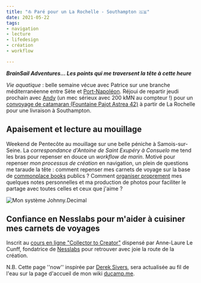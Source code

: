 ```yaml
---
title: "⛵️ Paré pour un La Rochelle - Southampton 🇬🇧" 
date: 2021-05-22
tags:
- navigation
- lecture
- lifedesign
- création 
- workflow

---
```

**_BrainSail Adventures... Les points qui me traversent la tête à cette heure_**

*Vie aquatique* : belle semaine vécue avec Patrice sur une branche méditerranéenne entre Sète et [Port-Napoléon](https://www.port-adhoc.com/port-napoleon/). Réjoui de repartir jeudi prochain avec [Andy](https://www.relianceyachtmanagement.com/andy-mallion/) (un mec sérieux avec 200 kMN au compteur !) pour un [convoyage de catamaran (Fountaine Pajot Astrea 42)](https://www.bourse-aux-equipiers.com/annonce-33501.html) à partir de La Rochelle pour une livraison à Southampton. 

## Apaisement et lecture au mouillage

Weekend de Pentecôte au mouillage sur une belle péniche à Samois-sur-Seine. La *correspondance d'Antoine de Saint Exupéry à Consuelo* me tend les bras pour repenser en douce un *workflow de marin*. Motivé pour repenser *mon processus de création* en navigation, un plein de questions me taraude la tête : comment repenser mes carnets de voyage sur la base de [commonplace books](https://ducamp.me/Commonplace_book) publics ? Comment [organiser proprement](https://ducamp.me/Johnny.Decimal) mes quelques notes personnelles et ma production de photos pour faciliter le partage avec toutes celles et ceux que j'aime ?

![Mon système Johnny.Decimal](https://ducamp.me/images/thumb/3/39/Navigation-Johnny.Decimal.png/1600px-Navigation-Johnny.Decimal.png)

## Confiance en Nesslabs pour m'aider à cuisiner mes carnets de voyages

Inscrit au [cours en ligne "Collector to Creator"](https://community.nesslabs.com/c/dashboard/schedule) dispensé par Anne-Laure Le Cunff, fondatrice de [Nesslabs](https://nesslabs.com/) pour retrouver avec joie la route de la création.


N.B. Cette page ''now'' inspirée par [Derek Sivers](https://ducamp.me/maintenant), sera actualisée au fil de l'eau sur la page d'accueil de mon wiki [ducamp.me](https://ducamp.me/).
